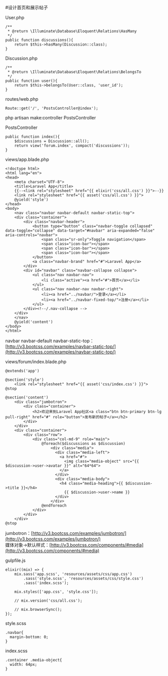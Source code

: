 #设计首页和展示帖子

User.php
```
/**
 * @return \Illuminate\Database\Eloquent\Relations\HasMany
 */
public function discussions(){
    return $this->hasMany(Discussion::class);
}
```

Discussion.php
```
/**
 * @return \Illuminate\Database\Eloquent\Relations\BelongsTo
 */
public function user(){
    return $this->belongsTo(User::class, 'user_id');
}
```

routes/web.php
```
Route::get('/', 'PostsController@index');
```

php artisan make:controller PostsController

PostsController
```
public function index(){
    $discussions = Discussion::all();
    return view('forum.index', compact('discussions'));
}
```

views/app.blade.php
```
<!doctype html>
<html lang="en">
<head>
    <meta charset="UTF-8">
    <title>Laravel App</title>
    {{--<link rel="stylesheet" href="{{ elixir('css/all.css') }}">--}}
    <link rel="stylesheet" href="{{ asset('css/all.css') }}">
    @yield('style')
</head>
<body>
    <nav class="navbar navbar-default navbar-static-top">
    <div class="container">
        <div class="navbar-header">
            <button type="button" class="navbar-toggle collapsed" data-toggle="collapse" data-target="#navbar" aria-expanded="false" aria-controls="navbar">
                <span class="sr-only">Toggle navigation</span>
                <span class="icon-bar"></span>
                <span class="icon-bar"></span>
                <span class="icon-bar"></span>
            </button>
            <a class="navbar-brand" href="#">Laravel App</a>
        </div>
        <div id="navbar" class="navbar-collapse collapse">
            <ul class="nav navbar-nav">
                <li class="active"><a href="#">首页</a></li>
            </ul>
            <ul class="nav navbar-nav navbar-right">
                <li><a href="../navbar/">登录</a></li>
                <li><a href="../navbar-fixed-top/">注册</a></li>
            </ul>
        </div><!--/.nav-collapse -->
    </div>
    </nav>
    @yield('content')
</body>
</html>
```
navbar navbar-default navbar-static-top：[http://v3.bootcss.com/examples/navbar-static-top/](http://v3.bootcss.com/examples/navbar-static-top/)  

views/forum/index.blade.php
```
@extends('app')

@section('style')
    <link rel="stylesheet" href="{{ asset('css/index.css') }}">
@stop

@section('content')
    <div class="jumbotron">
        <div class="container">
            <h2>欢迎来到Laravel App社区<a class="btn btn-primary btn-lg pull-right" href="#" role="button">发布新的帖子</a></h2>
        </div>
    </div>
    <div class="container">
        <div class="row">
            <div class="col-md-9" role="main">
                @foreach($discussions as $discussion)
                    <div class="media">
                      <div class="media-left">
                        <a href="#">
                          <img class="media-object" src="{{ $discussion->user->avatar }}" alt="64*64">
                        </a>
                      </div>
                      <div class="media-body">
                        <h4 class="media-heading">{{ $discussion->title }}</h4>
                          {{ $discussion->user->name }}
                      </div>
                    </div>
                @endforeach
            </div>
        </div>
    </div>
@stop
```
jumbotron：[http://v3.bootcss.com/examples/jumbotron/](http://v3.bootcss.com/examples/jumbotron/)  
媒体对象->默认样式：[http://v3.bootcss.com/components/#media](http://v3.bootcss.com/components/#media)  

gulpfile.js
```
elixir((mix) => {
    mix.sass('app.scss', 'resources/assets/css/app.css')
        .sass('style.scss', 'resources/assets/css/style.css')
        .sass('index.scss');

    mix.styles(['app.css', 'style.css']);

    // mix.version('css/all.css');

    // mix.browserSync();
});
```

style.scss
```
.navbar{
  margin-bottom: 0;
}
```

index.scss
```
.container .media-object{
  width: 64px;
}
```